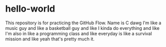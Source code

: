 # hello-world
This repository is for practicing the GitHub Flow.
Name is C dawg I'm like a music guy and like a basketball guy and like I kinda do everything and like I'm also in like a programming class and like everyday is like a survival mission and like yeah that's pretty much it.






